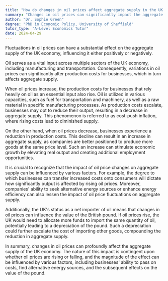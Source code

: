 ```yaml
---
title: "How do changes in oil prices affect aggregate supply in the UK economy?"
summary: "Changes in oil prices can significantly impact the aggregate supply in the UK economy, either positively or negatively."
author: "Dr. Sophie Green"
degree: "PhD in Economic Policy, University of Sheffield"
tutor_type: "A-Level Economics Tutor"
date: 2024-04-29
---
```


Fluctuations in oil prices can have a substantial effect on the aggregate supply of the UK economy, influencing it either positively or negatively.

Oil serves as a vital input across multiple sectors of the UK economy, including manufacturing and transportation. Consequently, variations in oil prices can significantly alter production costs for businesses, which in turn affects aggregate supply.

When oil prices increase, the production costs for businesses that rely heavily on oil as an essential input also rise. Oil is utilized in various capacities, such as fuel for transportation and machinery, as well as a raw material in specific manufacturing processes. As production costs escalate, businesses may opt to reduce their output, resulting in a decrease in aggregate supply. This phenomenon is referred to as cost-push inflation, where rising costs lead to diminished supply.

On the other hand, when oil prices decrease, businesses experience a reduction in production costs. This decline can result in an increase in aggregate supply, as companies are better positioned to produce more goods at the same price level. Such an increase can stimulate economic growth by elevating real output and creating additional employment opportunities.

It is crucial to recognize that the impact of oil price changes on aggregate supply can be influenced by various factors. For example, the degree to which businesses can transfer increased costs onto consumers will dictate how significantly output is affected by rising oil prices. Moreover, companies' ability to seek alternative energy sources or enhance energy efficiency can also lessen the impact of oil price fluctuations on aggregate supply.

Additionally, the UK's status as a net importer of oil means that changes in oil prices can influence the value of the British pound. If oil prices rise, the UK would need to allocate more funds to import the same quantity of oil, potentially leading to a depreciation of the pound. Such a depreciation could further escalate the cost of importing other goods, compounding the reduction in aggregate supply.

In summary, changes in oil prices can profoundly affect the aggregate supply of the UK economy. The nature of this impact is contingent upon whether oil prices are rising or falling, and the magnitude of the effect can be influenced by various factors, including businesses' ability to pass on costs, find alternative energy sources, and the subsequent effects on the value of the pound.
    